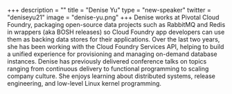 +++
description = ""
title = "Denise Yu"
type = "new-speaker"
twitter = "deniseyu21"
image = "denise-yu.png"
+++
Denise works at Pivotal Cloud Foundry, packaging open-source data projects such as RabbitMQ and Redis in wrappers (aka BOSH releases) so Cloud Foundry app developers can use them as backing data stores for their applications. Over the last two years, she has been working with the Cloud Foundry Services API, helping to build a unified experience for provisioning and managing on-demand database instances. Denise has previously delivered conference talks on topics ranging from continuous delivery to functional programming to scaling company culture. She enjoys learning about distributed systems, release engineering, and low-level Linux kernel programming.